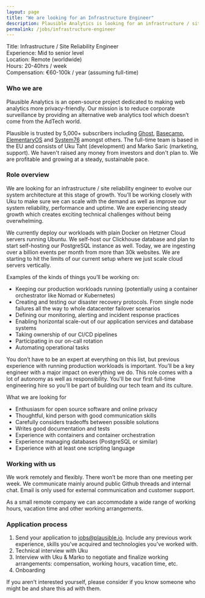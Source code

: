 ```yaml
---
layout: page
title: "We are looking for an Infrastructure Engineer"
description: Plausible Analytics is looking for an infrastructure / site reliability engineer. Apply now.
permalink: /jobs/infrastructure-engineer
---
```


Title: Infrastructure / Site Reliability Engineer<br />
Experience: Mid to senior level<br />
Location: Remote (worldwide)<br />
Hours: 20-40hrs / week<br />
Compensation: €60-100k / year (assuming full-time)<br />

### Who we are

Plausible Analytics is an open-source project dedicated to making web analytics more privacy-friendly. Our mission is to reduce corporate surveillance by providing an alternative web analytics tool which doesn’t come from the AdTech world.

Plausible is trusted by 5,000+ subscribers including [Ghost](http://ghost.org), [Basecamp](http://basecamp.com/), [ElementaryOS](https://elementary.io/) and [System76](https://system76.com/) amongst others. The full-time team is based in the EU and consists of Uku Taht (development) and Marko Saric (marketing, support). We haven't raised any money from investors and don't plan to. We are profitable and growing at a steady, sustainable pace.

### Role overview

We are looking for an infrastructure / site reliability engineer to evolve our system architecture at this stage of growth. You’ll be working closely with Uku to make sure we can scale with the demand as well as improve our system reliability, performance and uptime. We are experiencing steady growth which creates exciting technical challenges without being overwhelming.

We currently deploy our workloads with plain Docker on Hetzner Cloud servers running Ubuntu. We self-host our Clickhouse database and plan to start self-hosting our PostgreSQL instance as well. Today, we are ingesting over a billion events per month from more than 30k websites. We are starting to hit the limits of our current setup where we just scale cloud servers vertically.

Examples of the kinds of things you’ll be working on:
* Keeping our production workloads running (potentially using a container orchestrator like Nomad or Kubernetes)
* Creating and testing our disaster recovery protocols. From single node failures all the way to whole datacenter failover scenarios
* Defining our monitoring, alerting and incident response practices
* Enabling horizontal scale-out of our application services and database systems
* Taking ownership of our CI/CD pipelines
* Participating in our on-call rotation
* Automating operational tasks

You don’t have to be an expert at everything on this list, but previous experience with running production workloads is important. You’ll be a key engineer with a major impact on everything we do. This role comes with a lot of autonomy as well as responsibility. You'll be our first full-time engineering hire so you'll be part of building our tech team and its culture.

What we are looking for
* Enthusiasm for open source software and online privacy
* Thoughtful, kind person with good communication skills
* Carefully considers tradeoffs between possible solutions
* Writes good documentation and tests
* Experience with containers and container orchestration
* Experience managing databases (PostgreSQL or similar)
* Experience with at least one scripting language

### Working with us

We work remotely and flexibly. There won’t be more than one meeting per week. We communicate mainly around public Github threads and internal chat. Email is only used for external communication and customer support.

As a small remote company we can accommodate a wide range of working hours, vacation time and other working arrangements.

### Application process

1. Send your application to jobs@plausible.io. Include any previous work experience, skills you've acquired and technologies you've worked with.
2. Technical interview with Uku
3. Interview with Uku & Marko to negotiate and finalize working arrangements: compensation, working hours, vacation time, etc.
4. Onboarding

If you aren't interested yourself, please consider if you know someone who might be and share this ad with them.
